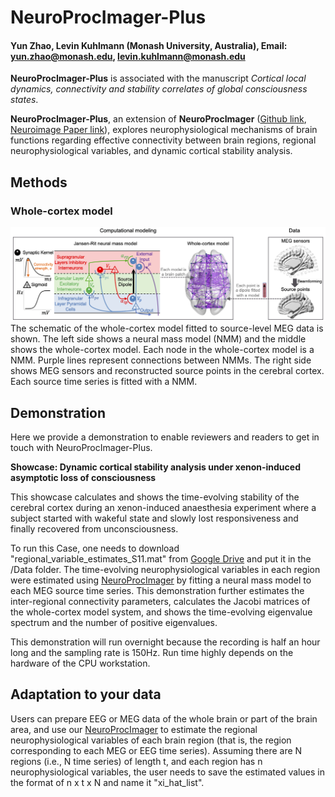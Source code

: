 # NeuroProcImager-Plus
#### Yun Zhao, Levin Kuhlmann (Monash University, Australia), Email: yun.zhao@monash.edu, levin.kuhlmann@monash.edu

**NeuroProcImager-Plus** is associated with the manuscript *Cortical local dynamics, connectivity and stability correlates of global consciousness states*.

**NeuroProcImager-Plus**, an extension of **NeuroProcImager** ([Github link](https://github.com/yundumbledore/NeuroProcImager/tree/main), [Neuroimage Paper link](https://www.sciencedirect.com/science/article/pii/S1053811922007078)), explores neurophysiological mechanisms of brain functions regarding effective connectivity between brain regions, regional neurophysiological variables, and dynamic cortical stability analysis.


## Methods

### Whole-cortex model
![text](Assets/whole_cortex_model.png)
The schematic of the whole-cortex model fitted to source-level MEG data is shown. The left side shows a neural mass model (NMM) and the middle shows the whole-cortex model. Each node in the whole-cortex model is a NMM. Purple lines represent connections between NMMs. The right side shows MEG sensors and reconstructed source points in the cerebral cortex. Each source time series is fitted with a NMM.

## Demonstration
Here we provide a demonstration to enable reviewers and readers to get in touch with NeuroProcImager-Plus.

**Showcase: Dynamic cortical stability analysis under xenon-induced asymptotic loss of consciousness**

This showcase calculates and shows the time-evolving stability of the cerebral cortex during an xenon-induced anaesthesia experiment where a subject started with wakeful state and slowly lost responsiveness and finally recovered from unconsciousness.

To run this Case, one needs to download "regional_variable_estimates_S11.mat" from [Google Drive](https://drive.google.com/drive/folders/1i8ZqNcqIbl0AMgG1JY3nuSUMqaBCREqD?usp=sharing) and put it in the /Data folder. The time-evolving neurophysiological variables in each region were estimated using [NeuroProcImager](https://github.com/yundumbledore/NeuroProcImager/tree/main) by fitting a neural mass model to each MEG source time series. This demonstration further estimates the inter-regional connectivity parameters, calculates the Jacobi matrices of the whole-cortex model system, and shows the time-evolving eigenvalue spectrum and the number of positive eigenvalues.

This demonstration will run overnight because the recording is half an hour long and the sampling rate is 150Hz. Run time highly depends on the hardware of the CPU workstation.

## Adaptation to your data
Users can prepare EEG or MEG data of the whole brain or part of the brain area, and use our [NeuroProcImager](https://github.com/yundumbledore/NeuroProcImager/tree/main) to estimate the regional neurophysiological variables of each brain region (that is, the region corresponding to each MEG or EEG time series). Assuming there are N regions (i.e., N time series) of length t, and each region has n neurophysiological variables, the user needs to save the estimated values ​​in the format of n x t x N and name it "xi_hat_list".
